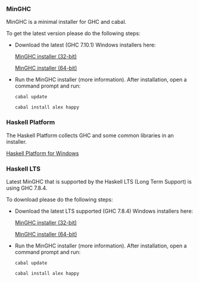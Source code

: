 ### MinGHC

MinGHC is a minimal installer for GHC and cabal. 

To get the latest version please do the following steps:

* Download the latest (GHC 7.10.1) Windows installers here:

  [MinGHC installer (32-bit)](https://s3.amazonaws.com/download.fpcomplete.com/minghc/minghc-7.10.1-i386.exe)
  
  [MinGHC installer (64-bit)](https://s3.amazonaws.com/download.fpcomplete.com/minghc/minghc-7.10.1-x86_64.exe)

* Run the MinGHC installer (more information). After installation, open
  a command prompt and run:

  `cabal update`

  `cabal install alex happy`
  
### Haskell Platform

The Haskell Platform collects GHC and some common libraries in an installer.

[Haskell Platform for Windows](https://www.haskell.org/platform/windows.html)

### Haskell LTS

Latest MinGHC that is supported by the Haskell LTS (Long Term Support) is using GHC 7.8.4.

To download please do the following steps:

* Download the latest LTS supported (GHC 7.8.4) Windows installers here:

  [MinGHC installer (32-bit)](https://s3.amazonaws.com/download.fpcomplete.com/minghc/minghc-7.8.4-i386.exe)
  
  [MinGHC installer (64-bit)](https://s3.amazonaws.com/download.fpcomplete.com/minghc/minghc-7.8.4-x86_64.exe)

* Run the MinGHC installer (more information). After installation, open
  a command prompt and run:

  `cabal update`

  `cabal install alex happy`